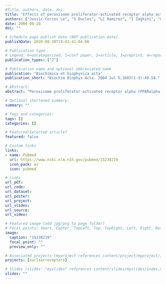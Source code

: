 ```yaml
---
#Title, authors, date, doi:
title: "Effects of peroxisome proliferator-activated receptor alpha activation on pathways contributing to cholesterol homeostasis in rat hepatocytes."
authors: ["Jossic-Corcos Le", "S Duclos", "LC Ramirez", "I Zaghini", "G Chevillard", "P Martin", "T Pineau", "P Bournot"]
date: 2004-08-10
doi: ""

# Schedule page publish date (NOT publication date).
publishDate: 2020-08-30T19:43:41-04:00

# Publication type
# Legend: 0=uncategorized, 1=conf paper, 2=article, 3=preprint, 4=report, 5=book, 6=book chapter, 7=thesis, 8=patent
publication_types: ["2"]

# Publication name and optional abbreviated name
publication: "Biochimica et biophysica acta"
publication_short: "Biochim Biophys Acta. 2004 Jul 5;1683(1-3):49-58."

# Abstract:
abstract: "Peroxisome proliferator-activated receptor alpha (PPARalpha) activation by fibrates controls expression of several genes involved in hepatic cholesterol metabolism. Other genes could be indirectly controlled in response to changes in cellular cholesterol availability. To further understand how fibrates may affect cholesterol synthesis, we investigated in parallel the changes in the metabolic pathways contributing to cholesterol homeostasis in liver. Ciprofibrate increased HMG-CoA reductase and FPP synthase mRNA levels in rat hepatocytes, together with cholesterogenesis from [(14)C] acetate and [(3)H] mevalonate. The up-regulation observed in fenofibrate- and WY-14,643-treated mice was abolished in PPARalpha-null mice, showing an essential role of PPARalpha. Among the three sterol regulatory element-binding protein (SREBP) mRNA species, only SREBP-1c level was significantly increased. In ciprofibrate-treated hepatocytes, cholesterol efflux was decreased, in parallel with cholesteryl ester storage and bile acids synthesis. As expected, AOX expression was strongly induced, supporting evidence of the peroxisome proliferation. Taken together, these results show that fibrates can cause cholesterol depletion in hepatocytes, possibly in part as a consequence of an important requirement of cholesterol for peroxisome proliferation, and increase cholesterogenesis by a compensatory phenomenon afterwards. Such cholesterogenesis regulation could occur in vivo, in species responsive to the peroxisome proliferative effect of PPARalpha ligands."

# Optional shortened summary:
summary: ""

# Tags and categories:
tags: []
categories: []

# Featured/Selected article?
featured: false

# Custom links
links:
- name: Pubmed
  url: https://www.ncbi.nlm.nih.gov/pubmed/15238219
  icon_pack: ai
  icon: pubmed

# Links
url_pdf:
url_code:
url_dataset:
url_poster:
url_project:
url_slides:
url_source:
url_video:

# Featured image (add jpg/png to page folder)
# Focal points: Smart, Center, TopLeft, Top, TopRight, Left, Right, BottomLeft, Bottom, BottomRight
image: 
  caption: "15238219"
  focal_point: ""
  preview_only: ""

# Associated projects (myproject references content/project/myproject/index.md)
projects: [nuclearreceptors]

# Slides (slides: "myslides" references content/slides/myslides/index.md)
slides: ""
---
```

